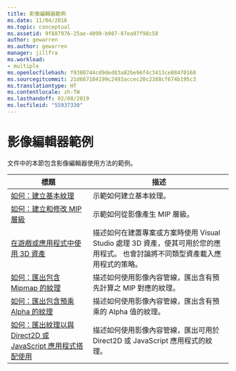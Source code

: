 ```yaml
---
title: 影像編輯器範例
ms.date: 11/04/2016
ms.topic: conceptual
ms.assetid: 9f887976-25ae-4099-b987-87ea97f98c58
author: gewarren
ms.author: gewarren
manager: jillfra
ms.workload:
- multiple
ms.openlocfilehash: f9388744cd9ded83a82be96f4c3413ce88470168
ms.sourcegitcommit: 21d667104199c2493accec20c2388cf674b195c3
ms.translationtype: HT
ms.contentlocale: zh-TW
ms.lasthandoff: 02/08/2019
ms.locfileid: "55937330"
---
```

# <a name="image-editor-examples"></a>影像編輯器範例

文件中的本節包含影像編輯器使用方法的範例。

|標題|描述|
|-----------|-----------------|
|[如何：建立基本紋理](../designers/how-to-create-a-basic-texture.md)|示範如何建立基本紋理。|
|[如何：建立和修改 MIP 層級](../designers/how-to-create-and-modify-mip-levels.md)|示範如何從影像產生 MIP 層級。|
|[在遊戲或應用程式中使用 3D 資產](../designers/using-3-d-assets-in-your-game-or-app.md)|描述如何在建置專案或方案時使用 Visual Studio 處理 3D 資產，使其可用於您的應用程式。 也會討論將不同類型資產載入應用程式的策略。|
|[如何：匯出包含 Mipmap 的紋理](../designers/how-to-export-a-texture-that-contains-mipmaps.md)|描述如何使用影像內容管線，匯出含有預先計算之 MIP 對應的紋理。|
|[如何：匯出包含預乘 Alpha 的紋理](../designers/how-to-export-a-texture-that-has-premultiplied-alpha.md)|描述如何使用影像內容管線，匯出含有預乘的 Alpha 值的紋理。|
|[如何：匯出紋理以與 Direct2D 或 JavaScript 應用程式搭配使用](../designers/how-to-export-a-texture-for-use-with-direct2d-or-javascipt-apps.md)|描述如何使用影像內容管線，匯出可用於 Direct2D 或 JavaScript 應用程式的紋理。|